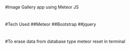 #Image Gallery app using Meteor JS
#
#Tech Used
##Meteor
##Bootstrap
##jquery
#
#
#To erase data from database type meteor reset in terminal